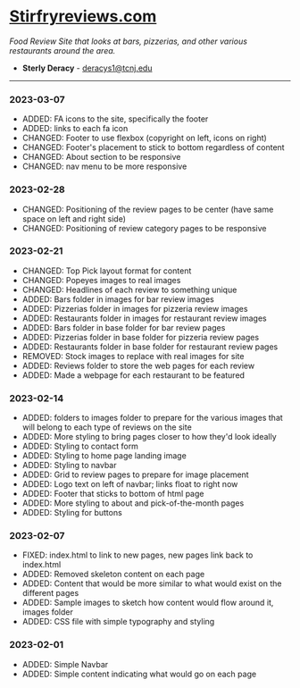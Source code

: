 # [Stirfryreviews.com](https://owd.tcnj.edu/~deracys1/imm130/)
_Food Review Site that looks at bars, pizzerias, and other various restaurants around the area._ 
* __Sterly Deracy__ - <deracys1@tcnj.edu>

---
### 2023-03-07
- ADDED: FA icons to the site, specifically the footer
- ADDED: links to each fa icon
- CHANGED: Footer to use flexbox (copyright on left, icons on right)
- CHANGED: Footer's placement to stick to bottom regardless of content
- CHANGED: About section to be responsive
- CHANGED: nav menu to be more responsive


### 2023-02-28
- CHANGED: Positioning of the review pages to be center (have same space on left and right side)
- CHANGED: Positioning of review category pages to be responsive


### 2023-02-21
- CHANGED: Top Pick layout format for content
- CHANGED: Popeyes images to real images
- CHANGED: Headlines of each review to something unique
- ADDED: Bars folder in images for bar review images
- ADDED: Pizzerias folder in images for pizzeria review images
- ADDED: Restaurants folder in images for restaurant review images
- ADDED: Bars folder in base folder for bar review pages
- ADDED: Pizzerias folder in base folder for pizzeria review pages
- ADDED: Restaurants folder in base folder for restaurant review pages
- REMOVED: Stock images to replace with real images for site
- ADDED: Reviews folder to store the web pages for each review
- ADDED: Made a webpage for each restaurant to be featured

### 2023-02-14
- ADDED: folders to images folder to prepare for the various images that will belong to each type of reviews on the site
- ADDED: More styling to bring pages closer to how they'd look ideally
- ADDED: Styling to contact form
- ADDED: Styling to home page landing image
- ADDED: Styling to navbar
- ADDED: Grid to review pages to prepare for image placement
- ADDED: Logo text on left of navbar; links float to right now
- ADDED: Footer that sticks to bottom of html page
- ADDED: More styling to about and pick-of-the-month pages
- ADDED: Styling for buttons


### 2023-02-07
- FIXED: index.html to link to new pages, new pages link back to index.html
- ADDED: Removed skeleton content on each page
- ADDED: Content that would be more similar to what would exist on the different pages
- ADDED: Sample images to sketch how content would flow around it, images folder
- ADDED: CSS file with simple typography and styling


### 2023-02-01
- ADDED: Simple Navbar
- ADDED: Simple content indicating what would go on each page
